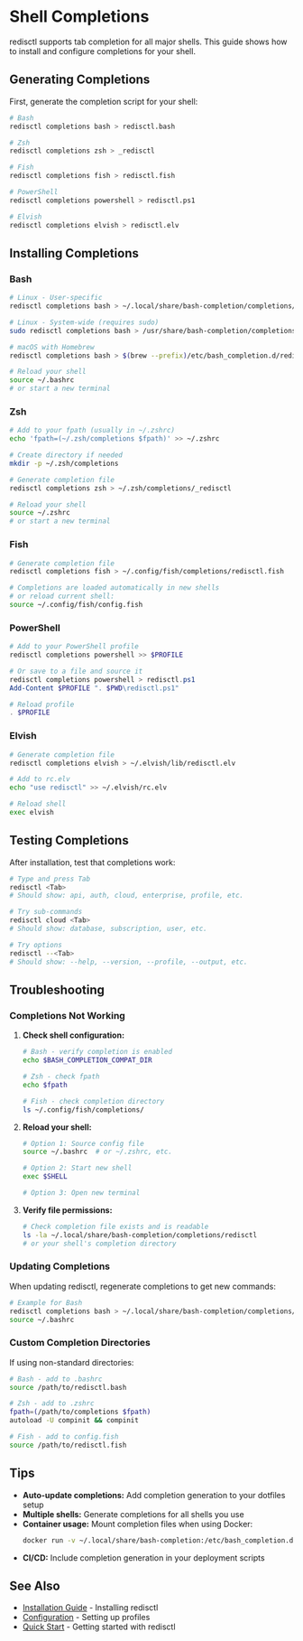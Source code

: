 # Shell Completions

redisctl supports tab completion for all major shells. This guide shows how to install and configure completions for your shell.

## Generating Completions

First, generate the completion script for your shell:

```bash
# Bash
redisctl completions bash > redisctl.bash

# Zsh
redisctl completions zsh > _redisctl

# Fish
redisctl completions fish > redisctl.fish

# PowerShell
redisctl completions powershell > redisctl.ps1

# Elvish
redisctl completions elvish > redisctl.elv
```

## Installing Completions

### Bash

```bash
# Linux - User-specific
redisctl completions bash > ~/.local/share/bash-completion/completions/redisctl

# Linux - System-wide (requires sudo)
sudo redisctl completions bash > /usr/share/bash-completion/completions/redisctl

# macOS with Homebrew
redisctl completions bash > $(brew --prefix)/etc/bash_completion.d/redisctl

# Reload your shell
source ~/.bashrc
# or start a new terminal
```

### Zsh

```bash
# Add to your fpath (usually in ~/.zshrc)
echo 'fpath=(~/.zsh/completions $fpath)' >> ~/.zshrc

# Create directory if needed
mkdir -p ~/.zsh/completions

# Generate completion file
redisctl completions zsh > ~/.zsh/completions/_redisctl

# Reload your shell
source ~/.zshrc
# or start a new terminal
```

### Fish

```bash
# Generate completion file
redisctl completions fish > ~/.config/fish/completions/redisctl.fish

# Completions are loaded automatically in new shells
# or reload current shell:
source ~/.config/fish/config.fish
```

### PowerShell

```powershell
# Add to your PowerShell profile
redisctl completions powershell >> $PROFILE

# Or save to a file and source it
redisctl completions powershell > redisctl.ps1
Add-Content $PROFILE ". $PWD\redisctl.ps1"

# Reload profile
. $PROFILE
```

### Elvish

```bash
# Generate completion file
redisctl completions elvish > ~/.elvish/lib/redisctl.elv

# Add to rc.elv
echo "use redisctl" >> ~/.elvish/rc.elv

# Reload shell
exec elvish
```

## Testing Completions

After installation, test that completions work:

```bash
# Type and press Tab
redisctl <Tab>
# Should show: api, auth, cloud, enterprise, profile, etc.

# Try sub-commands
redisctl cloud <Tab>
# Should show: database, subscription, user, etc.

# Try options
redisctl --<Tab>
# Should show: --help, --version, --profile, --output, etc.
```

## Troubleshooting

### Completions Not Working

1. **Check shell configuration:**
   ```bash
   # Bash - verify completion is enabled
   echo $BASH_COMPLETION_COMPAT_DIR
   
   # Zsh - check fpath
   echo $fpath
   
   # Fish - check completion directory
   ls ~/.config/fish/completions/
   ```

2. **Reload your shell:**
   ```bash
   # Option 1: Source config file
   source ~/.bashrc  # or ~/.zshrc, etc.
   
   # Option 2: Start new shell
   exec $SHELL
   
   # Option 3: Open new terminal
   ```

3. **Verify file permissions:**
   ```bash
   # Check completion file exists and is readable
   ls -la ~/.local/share/bash-completion/completions/redisctl
   # or your shell's completion directory
   ```

### Updating Completions

When updating redisctl, regenerate completions to get new commands:

```bash
# Example for Bash
redisctl completions bash > ~/.local/share/bash-completion/completions/redisctl
source ~/.bashrc
```

### Custom Completion Directories

If using non-standard directories:

```bash
# Bash - add to .bashrc
source /path/to/redisctl.bash

# Zsh - add to .zshrc  
fpath=(/path/to/completions $fpath)
autoload -U compinit && compinit

# Fish - add to config.fish
source /path/to/redisctl.fish
```

## Tips

- **Auto-update completions:** Add completion generation to your dotfiles setup
- **Multiple shells:** Generate completions for all shells you use
- **Container usage:** Mount completion files when using Docker:
  ```bash
  docker run -v ~/.local/share/bash-completion:/etc/bash_completion.d:ro ...
  ```
- **CI/CD:** Include completion generation in your deployment scripts

## See Also

- [Installation Guide](./installation.md) - Installing redisctl
- [Configuration](./configuration.md) - Setting up profiles
- [Quick Start](./quickstart.md) - Getting started with redisctl